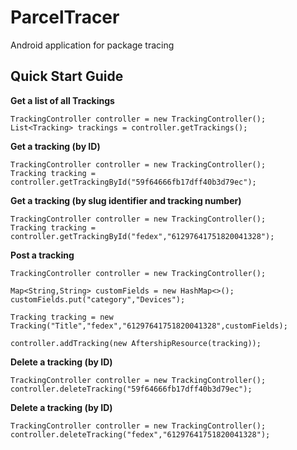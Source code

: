 # ParcelTracer
Android application for package tracing

## Quick Start Guide
**Get a list of all Trackings**

    TrackingController controller = new TrackingController();
    List<Tracking> trackings = controller.getTrackings();

**Get a tracking (by ID)**

    TrackingController controller = new TrackingController();
    Tracking tracking = controller.getTrackingById("59f64666fb17dff40b3d79ec");

**Get a tracking (by slug identifier and tracking number)**

    TrackingController controller = new TrackingController();
    Tracking tracking = controller.getTrackingById("fedex","61297641751820041328");

**Post a tracking**

    TrackingController controller = new TrackingController();

    Map<String,String> customFields = new HashMap<>();
    customFields.put("category","Devices");

    Tracking tracking = new Tracking("Title","fedex","61297641751820041328",customFields);

    controller.addTracking(new AftershipResource(tracking));

**Delete a tracking (by ID)**

    TrackingController controller = new TrackingController();
    controller.deleteTracking("59f64666fb17dff40b3d79ec");

**Delete a tracking (by ID)**

    TrackingController controller = new TrackingController();
    controller.deleteTracking("fedex","61297641751820041328");